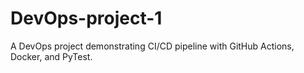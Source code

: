 # DevOps-project-1
A DevOps project demonstrating CI/CD pipeline with GitHub Actions, Docker, and PyTest.
